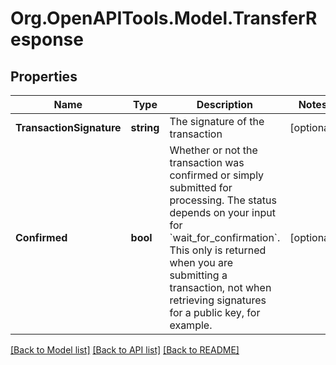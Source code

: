 
# Org.OpenAPITools.Model.TransferResponse

## Properties

Name | Type | Description | Notes
------------ | ------------- | ------------- | -------------
**TransactionSignature** | **string** | The signature of the transaction | [optional] 
**Confirmed** | **bool** | Whether or not the transaction was confirmed or simply submitted for processing. The status depends on your input for &#x60;wait_for_confirmation&#x60;. This only is returned when you are submitting a transaction, not when retrieving signatures for a public key, for example. | [optional] 

[[Back to Model list]](../README.md#documentation-for-models)
[[Back to API list]](../README.md#documentation-for-api-endpoints)
[[Back to README]](../README.md)

